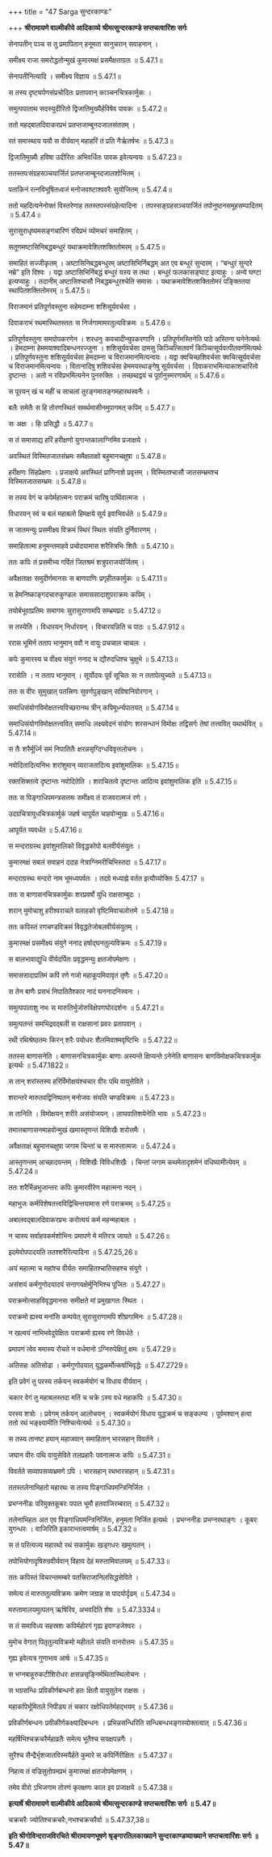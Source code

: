 +++
title = "47 Sarga सुन्दरकाण्डः"

+++
**श्रीरामायणे वाल्मीकीये आदिकाव्ये श्रीमत्सुन्दरकाण्डे सप्तचत्वारिंशः सर्गः**

सेनापतीन् पञ्च स तु प्रमापितान् हनूमता सानुचरान् सवाहनान् ।

समीक्ष्य राजा समरोद्धतोन्मुखं कुमारमक्षं प्रसमैक्षताग्रतः ॥ 5.47.1॥

सेनापतीनित्यादि । समीक्ष्य विज्ञाय ॥ 5.47.1॥

स तस्य दृष्ट्यर्पणसंप्रचोदितः प्रतापवान् काञ्चनचित्रकार्मुकः ।

समुत्पपाताथ सदस्युदीरितो द्विजातिमुख्यैर्हविषेव पावकः ॥ 5.47.2॥

ततो महद्बालदिवाकरप्रभं प्रतप्तजाम्बूनदजालसंततम् ।

रतं समास्थाय ययौ स वीर्यवान् महाहरिं तं प्रति नैर्ऋतर्षभः ॥ 5.47.3॥

द्विजातिमुख्यैः हविषा उदीरितः अभिवर्धितः पावक इवेत्यन्वयः ॥ 5.47.23॥

ततस्तपःसंग्रहसञ्चयार्जितं प्रतप्तजाम्बूनदजालशोभितम् ।

पताकिनं रत्नविभूषितध्वजं मनोजवाष्टाश्ववरैः सुयोजितम् ॥ 5.47.4॥

ततो महदित्यनेनोक्तं विस्तरेणाह ततस्तपस्संग्रहेत्यादिना । तपस्सङ्ग्रहसञ्चयार्जितं तपोनुष्ठनसमूहसम्पादितम् ॥ 5.47.4॥

सुरासुराधृष्यमसङ्गचारिणं रविप्रभं व्योमचरं समाहितम् ।

सतूणमष्टासिनिबद्धबन्धुरं यथाक्रमावेशितशक्तितोमरम् ॥ 5.47.5॥

समाहितं सज्जीकृतम् । अष्टासिनिबद्धबन्धुरम् अष्टासिभिर्निबद्धम् अत एव बन्धुरं सुन्दरम् । “बन्धुरं सुन्दरे नम्रे” इति विश्वः । यद्वा अष्टासिभिर्निबद्धं बन्धुरं यस्य स तथा । बन्धुरं फलकासङ्घाट इत्याहुः । अन्ये घण्टा इत्यप्याहुः । तदानीम् अष्टासिश्चासौ निबद्धबन्धुरश्चेति समासः । यथाक्रमावेशितशक्तितोमरं पङ्क्तितया स्थापितशक्तितोमरम् ॥ 5.47.5॥

विराजमानं प्रतिपूर्णवस्तुना सहेमदाम्ना शशिसूर्यवर्चसा ।

दिवाकराभं रथमास्थितस्ततः स निर्जगामामरतुल्यविक्रमः ॥ 5.47.6॥

प्रतिपूर्णवस्तुना समग्रोपकरणेन । शरधनुः कवचादीन्युपकरणानि । प्रतिपूर्णमस्तिनेति पाठे अस्तिना घनेनेत्यर्थः । हेमदाम्ना हेममयाश्वादिबन्धनरज्जुना । शशिसूर्यवर्चसा दामसु किञ्चित्सितवर्णं किञ्चित्सूर्यवत्पीतवर्णमित्यर्थः । प्रतिपूर्णवस्तुना शशिसूर्यवर्चसा हेमदाम्ना च विराजमानमित्यन्वयः । यद्वा क्वचिच्छशिवर्चसा क्वचित्सूर्यवर्चसा च विराजमानमित्यन्वयः । वितानादिषु शशिवर्चसा हेममयरथाङ्गेषु सूर्यवर्चसा । दिवाकराभमित्याकाशचारित्वे दृष्टान्तः । अतो न रविप्रभमित्यनेन पुनरुक्तिः । तच्छब्दद्वयं च पूर्वानुस्मरणार्थम् ॥ 5.47.6॥

स पूरयन् खं च महीं च साचलां तुरङ्गमातङ्गमहारथस्वनैः ।

बलैः समेतैः स हि तोरणस्थितं समर्थमासीनमुपागमत् कपिम् ॥ 5.47.7॥

सः अक्षः । हिः प्रसिद्धौ ॥ 5.47.7॥

स तं समासाद्य हरिं हरीक्षणो युगान्तकालाग्निमिव प्रजाक्षये ।

अवस्थितं विस्मितजातसंभ्रमः समैक्षताक्षो बहुमानचक्षुषा ॥ 5.47.8॥

हरीक्षणः सिंहप्रेक्षणः । प्रजाक्षये अवस्थितं प्राणिनाशे प्रवृत्तम् । विस्मितश्चासौ जातसम्भ्रमश्च विस्मितजातसम्भ्रमः ॥ 5.47.8॥

स तस्य वेगं च कपेर्महात्मनः पराक्रमं चारिषु पार्थिवात्मजः ।

विधारयन् स्वं च बलं महाबलो हिमक्षये सूर्य इवाभिवर्धते ॥ 5.47.9॥

स जातमन्युः प्रसमीक्ष्य विक्रमं स्थिरं स्थितः संयति दुर्निवारणम् ।

समाहितात्मा हनुमन्तमाहवे प्रचोदयामास शरैस्त्रिभिः शितैः ॥ 5.47.10॥

ततः कपिः तं प्रसमीभ्य गर्वितं जितश्रमं शत्रुपराजयोर्जितम् ।

अवैक्षताक्षः समुदीर्णमानसः स बाणपाणिः प्रगृहीतकार्मुकः ॥ 5.47.11॥

स हेमनिष्काङ्गदचारुकुण्डलः समाससादाशुपराक्रमः कपिम् ।

तयोर्बभूवाप्रतिमः समागमः सुरासुराणामपि सम्भ्रमप्रदः ॥ 5.47.12॥

स तस्येति । विधारयन् निर्धारयन् । विचारयन्निति च पाठः ॥ 5.47.912॥

ररास भूमिर्न तताप भानुमान् ववौ न वायुः प्रचचाल चाचलः ।

कपेः कुमारस्य च वीक्ष्य संयुगं ननाद च द्यौरुदधिश्च चुक्षुभे ॥ 5.47.13॥

ररासेति । न तताप भानुमान् । सूर्योदयः पूर्वं सूचितः सः न ततापेत्युच्यते ॥ 5.47.13॥

ततः स वीरः सुमुखात् पतत्त्रिणः सुवर्णपुङ्खान् सविषानिवोरगान् ।

समाधिसंयोगविमोक्षतत्त्वविच्छरानथ त्रीन् कपिमूर्ध्न्यपातयत् ॥ 5.47.14॥

समाधिसंयोगविमोक्षतत्त्ववित् समाधिः लक्ष्यवेदनं संयोगः शरसन्धानं विमोक्षः तद्विसर्गः तेषां तत्त्ववित् यथार्थवित् ॥ 5.47.14॥

स तैः शरैर्मूर्ध्नि समं निपातितैः क्षरन्नसृग्दिग्धविवृत्तलोचनः ।

नवोदितादित्यनिभः शरांशुमान् व्यराजतादित्य इवांशुमालिकः ॥ 5.47.15॥

रक्तसिक्तत्वे दृष्टान्तः नवोदितेति । शराचितत्वे दृष्टान्तः आदित्य इवांशुमालिक इति ॥ 5.47.15॥

ततः स पिङ्गाधिपमन्त्रसत्तमः समीक्ष्य तं राजवरात्मजं रणे ।

उदग्रचित्रायुधचित्रकार्मुकं जहर्ष चापूर्यत चाहवोन्मुखः ॥ 5.47.16॥

आपूर्यत व्यवर्धत ॥ 5.47.16॥

स मन्दराग्रस्थ इवांशुमालिको विवृद्धकोपो बलवीर्यसंयुतः ।

कुमारमक्षं सबलं सवाहनं ददाह नेत्राग्निमरीचिभिस्तदा ॥ 5.47.17॥

मन्दराग्रस्थः मन्दरो नाम भूमध्यपर्वतः । तदग्रे मध्याह्ने वर्तत इत्यौग्र्योक्तिः 5.47.17 ॥

ततः स बाणासनचित्रकार्मुकः शरप्रवर्षो युधि राक्षसाम्बुदः ।

शरान् मुमोचाशु हरीश्वराचले वलाहको वृष्टिमिवाचलोत्तमे ॥ 5.47.18॥

ततः कपिस्तं रणचण्डविक्रमं विवृद्धतेजोबलवीर्यसंयुतम् ।

कुमारमक्षं प्रसमीक्ष्य संयुगे ननाद हर्षाद्घनतुल्यविक्रमः ॥ 5.47.19॥

स बालभावाद्युधि वीर्यदर्पितः प्रवृद्धमन्युः क्षतजोपमेक्षणः ।

समाससादाप्रतिमं कपिं रणे गजो महाकूपमिवावृतं तृणैः ॥ 5.47.20॥

स तेन बाणैः प्रसभं निपातितैश्कार नादं घननादनिस्वनः ।

समुत्पपाताशु नभः स मारुतिर्भुजोरुविक्षेपणघोरदर्शनः ॥ 5.47.21॥

समुत्पतन्तं समभिद्रवद्बली स राक्षसानां प्रवरः प्रतापवान् ।

रथी रथिश्रेष्ठतमः किरन् शरैः पयोधरः शैलमिवाश्मवृष्टिभिः ॥ 5.47.22॥

ततस्स बाणासनेति । बाणासनचित्रकार्मुकः बाणाः अस्यन्ते क्षिप्यन्ते ऽनेनेति बाणासनः बाणविमोक्षकचित्रकार्मुक इत्यर्थः ॥ 5.47.1822॥

स तान् शरांस्तस्य हरिर्विमोक्षयंश्चचार वीरः पथि वायुसेविते ।

शरान्तरे मारुतवद्विनिष्पतन् मनोजवः संयति चण्डविक्रमः ॥ 5.47.23॥

स तानिति । विमोक्षयन् शरीरे असंयोजयन् । लाघवातिशयेनेति भावः ॥ 5.47.23॥

तमात्तबाणासनमाहवोन्मुखं खमास्तृणन्तं विशिखैः शरोत्तमैः ।

अवैक्षताक्षं बहुमानचक्षुषा जगाम चिन्तां च स मारुतात्मजः ॥ 5.47.24॥

आस्तृणन्तम् आच्छादयन्तम् । विशिखैः विविधशिखैः । चिन्तां जगाम कथमेतादृशमेनं वधिष्यामीत्येवम् ॥ 5.47.24॥

ततः शरैर्भिन्नभुजान्तरः कपिः कुमारवीरेण महात्मना नदन् ।

महाभुजः कर्मविशेषतत्त्वविद्विचिन्तयामास रणे पराक्रमम् ॥ 5.47.25॥

अबालवद्बालदिवाकरप्रभः करोत्ययं कर्म महन्महाबलः ।

न चास्य सर्वाहवकर्मशोभिनः प्रमापणे मे मतिरत्र जायते ॥ 5.47.26॥

इदमेवोपपादयति ततश्शरैरित्यादिना ॥ 5.47.25,26॥

अयं महात्मा च महांश्च वीर्यतः समाहितश्चातिसहश्च संयुगे ।

असंशयं कर्मगुणोदयादयं सनागयक्षेर्मुनिभिश्च पूजितः ॥ 5.47.27॥

पराक्रमोत्साहविवृद्धमानसः समीक्षते मां प्रमुखागतः स्थितः ।

पराक्रमो ह्यस्य मनांसि कम्पयेत् सुरासुराणामपि शीघ्रगामिनः ॥ 5.47.28॥

न खल्वयं नाभिभवेदुपेक्षितः पराक्रमो ह्यस्य रणे विवर्धते ।

प्रमापणं त्वेव ममास्य रोचते न वर्धमानो ऽग्निरुपेक्षितुं क्षमः ॥ 5.47.29॥

अतिसहः अतिसोढा । कर्मगुणोदयात् युद्धकर्मोत्कर्षाभिवृद्धेः ॥ 5.47.2729॥

इति प्रवेगं तु परस्य तर्कयन् स्वकर्मयोगं च विधाय वीर्यवान् ।

चकार वेगं तु महाबलस्तदा मतिं च चक्रे ऽस्य वधे महाकपिः ॥ 5.47.30॥

परस्य शत्रोः । प्रवेगम् तर्कयन् आलोचयन् । स्वकर्मयोगं विधाय युद्धक्रमं च सङ्कल्प्य । पूर्वमश्वान् हत्वा ततो रथं भङ्क्ष्यामीति निश्चित्येत्यर्थः ॥ 5.47.30॥

स तस्य तानष्ट हयान् महाजवान् समाहितान् भारसहान् विवर्तने ।

जघान वीरः पथि वायुसेविते तलप्रहारैः पवनात्मजः कपिः ॥ 5.47.31॥

विवर्तते सव्यापसव्यभ्रमणे ऽपि । भारसहान् रथभारसहान् ॥ 5.47.31॥

ततस्तलेनाभिहतो महारथः स तस्य पिङ्गाधिपमन्त्रिनिर्जितः ।

प्रभग्ननीडः परिमुक्तकूबरः पपात भूमौ हतवाजिरम्बरात् ॥ 5.47.32॥

तलेनाभिहतः अत एव पिङ्गाधिपमन्त्रिनिर्जितः, हनुमता निर्जित इत्यर्थः । प्रभग्ननीडः प्रभग्नरथाङ्गः । कूबरः युगन्धरः । वाजिरिति इकारान्तत्वमार्षम् ॥ 5.47.32॥

स तं परित्यज्य महारथो रथं सकार्मुकः खड्गधरः खमुत्पतन् ।

तपोभियोगादृषिरुग्रवीर्यवान् विहाय देहं मरुतामिवालयम् ॥ 5.47.33॥

ततः कपिस्तं विचरन्तमम्बरे पतत्त्रिराजानिलसिद्धसेविते ।

समेत्य तं मारुततुल्यविक्रमः क्रमेण जग्राह स पादयोर्दृढम् ॥ 5.47.34॥

मरुतामालयमुत्पतन् ऋषिरिव, अभवदिति शेषः ॥ 5.47.3334॥

स तं समाविध्य सहस्रशः कपिर्महोरगं गृह्य इवाण्डजेश्वरः ।

मुमोच वेगात् पितृतुल्यविक्रमो महीतले संयति वानरोत्तमः ॥ 5.47.35॥

गृह्य इवेत्यत्र गुणाभाव आर्षः ॥ 5.47.35॥

स भग्नबाहूरुकटीशिरोधरः क्षसन्नसृङ्निर्मथितास्थिलोचनः ।

स भग्रसन्धिः प्रविकीर्णबन्धनो हतः क्षितौ वायुसुतेन राक्षसः ।

महाकपिर्भूमितले निपीड्य तं चकार रक्षोधिपतेर्महद्भयम् ॥ 5.47.36॥

प्रविकीर्णबन्धनः प्रवीकीर्णकक्ष्यादिबन्धनः । प्रभिन्नसन्धिरिति सन्धिबन्धभङ्गस्योक्तत्वात् ॥ 5.47.36॥

महर्षिभिश्चक्रचरैर्महाव्रतैः समेत्य भूतैश्च सयक्षपन्नगैः ।

सुरैश्च सैन्द्रैर्भृशजातविस्मयैर्हते कुमारे स कपिर्निरीक्षितः ॥ 5.47.37॥

निहत्य तं वज्रिसुतोपमप्रभं कुमारमक्षं क्षतजोपमेक्षणम् ।

तमेव वीरो ऽभिजगाम तोरणं कृतक्षणः काल इव प्रजाक्षये ॥ 5.47.38॥

**इत्यार्षे श्रीरामायणे वाल्मीकीये आदिकाव्ये श्रीमत्सुन्दरकाण्डे सप्तचत्वारिंशः सर्गः ॥ 5.47॥**

चक्रचरैः ज्योतिश्चक्रचरैः,नभश्चक्रचरैर्वा ॥ 5.47.37,38॥

**इति श्रीगोविन्दराजविरचिते श्रीरामायणभूषणे श्रृङ्गारतिलकाख्याने सुन्दरकाण्डव्याख्याने सप्तचत्वारिंशः सर्गः ॥ 5.47॥**
